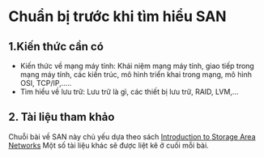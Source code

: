 # Chuẩn bị trước khi tìm hiểu SAN


## 1.Kiến thức cần có
- Kiến thức về mạng máy tính: Khái niệm mạng máy tính, giao tiếp trong mạng máy tính, các kiến trúc, mô hình triển khai trong mạng, mô hình OSI, TCP/IP,.....
- Tìm hiểu về lưu trữ: Lưu trữ là gì, các thiết bị lưu trữ, RAID, LVM,...


## 2. Tài liệu tham khảo

Chuỗi bài về SAN này chủ yếu dựa theo sách [Introduction to Storage Area Networks](http://www.redbooks.ibm.com/redbooks/pdfs/sg245470.pdf)
Một số tài liệu khác sẽ được liệt kê ở cuối mỗi bài.
